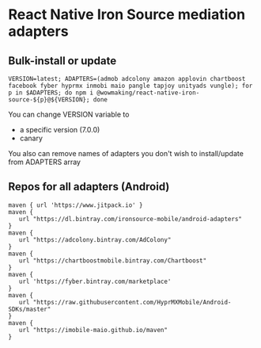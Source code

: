 # React Native Iron Source mediation adapters

## Bulk-install or update
```shell script
VERSION=latest; ADAPTERS=(admob adcolony amazon applovin chartboost facebook fyber hyprmx inmobi maio pangle tapjoy unityads vungle); for p in $ADAPTERS; do npm i @wowmaking/react-native-iron-source-${p}@${VERSION}; done
```
You can change VERSION variable to 
- a specific version (7.0.0)
- canary

You also can remove names of adapters you don't wish to install/update from ADAPTERS array

## Repos for all adapters (Android)
```
maven { url 'https://www.jitpack.io' }
maven {
   url "https://dl.bintray.com/ironsource-mobile/android-adapters"
}
maven {
   url "https://adcolony.bintray.com/AdColony"
}
maven {
   url "https://chartboostmobile.bintray.com/Chartboost"
}
maven {
   url 'https://fyber.bintray.com/marketplace'
}
maven {
   url "https://raw.githubusercontent.com/HyprMXMobile/Android-SDKs/master"
}
maven {
   url "https://imobile-maio.github.io/maven"
}
```
